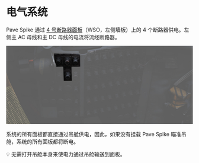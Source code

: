 # 电气系统

Pave Spike 通过 [4 号断路器面板](../../../systems/electrics.md#cb-panel-4)（WSO，左侧墙板）上的 4
个断路器供电。左侧主 AC 母线和主 DC 母线的电流将流经断路器。

![pave_spike_cbs](../../../img/wso_cb_panel_tgt_des.jpg)

系统的所有面板都直接通过吊舱供电，因此，如果没有挂载 Pave Spike 瞄准吊舱，系统的所有面板都将断电。

💡 无需打开吊舱本身来使电力通过吊舱输送到面板。
